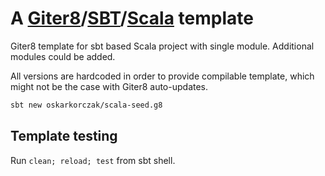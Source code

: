 # A [Giter8][g8]/[SBT][sbt]/[Scala][scala] template

Giter8 template for sbt based Scala project with single module. Additional modules could be added. 

All versions are hardcoded in order to provide compilable template, which might not be the case with Giter8 auto-updates. 

```bash
sbt new oskarkorczak/scala-seed.g8
```

[g8]: http://www.foundweekends.org/giter8/
[sbt]: https://www.scala-sbt.org/
[scala]: https://www.scala-lang.org/

## Template testing
Run `clean; reload; test` from sbt shell. 
